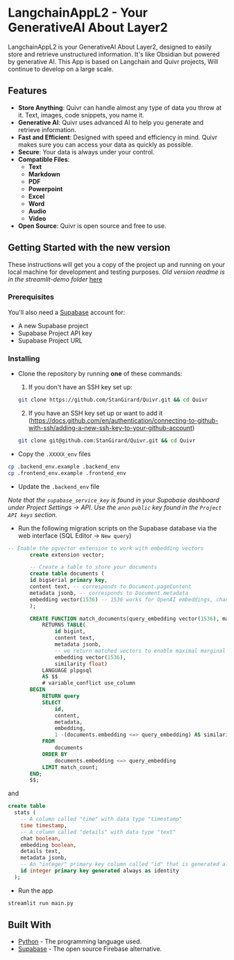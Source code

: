 # LangchainAppL2 - Your GenerativeAI About Layer2


LangchainAppL2 is your GenerativeAI About Layer2, designed to easily store and retrieve unstructured information. It's like Obsidian but powered by generative AI. This App is based on Langchain and Quivr projects, Will continue to develop on a large scale.




## Features

- **Store Anything**: Quivr can handle almost any type of data you throw at it. Text, images, code snippets, you name it.
- **Generative AI**: Quivr uses advanced AI to help you generate and retrieve information.
- **Fast and Efficient**: Designed with speed and efficiency in mind. Quivr makes sure you can access your data as quickly as possible.
- **Secure**: Your data is always under your control.
- **Compatible Files**: 
  - **Text**
  - **Markdown**
  - **PDF**
  - **Powerpoint**
  - **Excel**
  - **Word**
  - **Audio**
  - **Video**
- **Open Source**: Quivr is open source and free to use.

## Getting Started with the new version
These instructions will get you a copy of the project up and running on your local machine for development and testing purposes.
*Old version readme is in the streamlit-demo folder* [here](streamlit-demo/README.md)

### Prerequisites

You'll also need a [Supabase](https://supabase.com/) account for:

- A new Supabase project
- Supabase Project API key
- Supabase Project URL

### Installing

- Clone the repository by running **one** of these commands:

  1. If you don't have an SSH key set up:
  ```bash
  git clone https://github.com/StanGirard/Quivr.git && cd Quivr
  ```

  2. If you have an SSH key set up or want to add it (https://docs.github.com/en/authentication/connecting-to-github-with-ssh/adding-a-new-ssh-key-to-your-github-account)

  ```bash
  git clone git@github.com:StanGirard/Quivr.git && cd Quivr
  ```

- Copy the `.XXXXX_env` files

```bash
cp .backend_env.example .backend_env
cp .frontend_env.example .frontend_env
```

- Update the `.backend_env` file 

_Note that the `supabase_service_key` is found in your Supabase dashboard under Project Settings -> API. Use the `anon` `public` key found in the `Project API keys` section._


- Run the following migration scripts on the Supabase database via the web interface (SQL Editor -> `New query`)

```sql
-- Enable the pgvector extension to work with embedding vectors
       create extension vector;

       -- Create a table to store your documents
       create table documents (
       id bigserial primary key,
       content text, -- corresponds to Document.pageContent
       metadata jsonb, -- corresponds to Document.metadata
       embedding vector(1536) -- 1536 works for OpenAI embeddings, change if needed
       );

       CREATE FUNCTION match_documents(query_embedding vector(1536), match_count int)
           RETURNS TABLE(
               id bigint,
               content text,
               metadata jsonb,
               -- we return matched vectors to enable maximal marginal relevance searches
               embedding vector(1536),
               similarity float)
           LANGUAGE plpgsql
           AS $$
           # variable_conflict use_column
       BEGIN
           RETURN query
           SELECT
               id,
               content,
               metadata,
               embedding,
               1 -(documents.embedding <=> query_embedding) AS similarity
           FROM
               documents
           ORDER BY
               documents.embedding <=> query_embedding
           LIMIT match_count;
       END;
       $$;
```

and 

```sql
create table
  stats (
    -- A column called "time" with data type "timestamp"
    time timestamp,
    -- A column called "details" with data type "text"
    chat boolean,
    embedding boolean,
    details text,
    metadata jsonb,
    -- An "integer" primary key column called "id" that is generated always as identity
    id integer primary key generated always as identity
  );
```

- Run the app

```bash
streamlit run main.py
```

## Built With

* [Python](https://www.python.org/) - The programming language used.
* [Supabase](https://supabase.io/) - The open source Firebase alternative.


